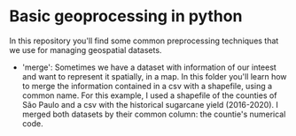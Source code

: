 # Basic geoprocessing in python
In this repository you'll find some common preprocessing techniques that we use for managing geospatial datasets.  
- 'merge': Sometimes we have a dataset with information of our inteest and want to represent it spatially, in a map. In this folder you'll learn how to merge the information contained in a csv with a shapefile, using a common name. For this example, I used a shapefile of the counties of São Paulo and a csv with the historical sugarcane yield (2016-2020). I merged both datasets by their common column: the countie's numerical code.

